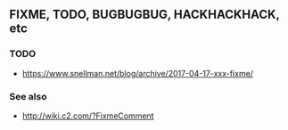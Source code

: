 ## FIXME, TODO, BUGBUGBUG, HACKHACKHACK, etc

### TODO
* https://www.snellman.net/blog/archive/2017-04-17-xxx-fixme/

### See also
* http://wiki.c2.com/?FixmeComment
